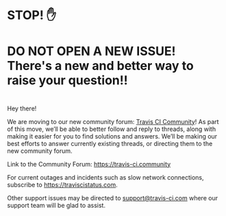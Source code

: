 #
# STOP! ✋
#
# DO NOT OPEN A NEW ISSUE! There's a new and better way to raise your question!!
#
#

Hey there!

We are moving to our new community forum: [Travis CI Community](https://travis-ci.community)! As part of this move, we’ll be able to better follow and reply to threads, along with making it easier for you to find solutions and answers.  We’ll be making our best efforts to answer currently existing threads, or directing them to the new community forum.

Link to the Community Forum: https://travis-ci.community

For current outages and incidents such as slow network connections, subscribe to https://traviscistatus.com.

Other support issues may be directed to support@travis-ci.com where our support team will be glad to assist.
